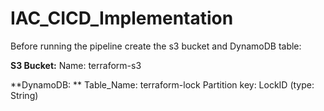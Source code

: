 # IAC_CICD_Implementation

Before running the pipeline create the s3 bucket and DynamoDB table:

**S3 Bucket:**
Name: terraform-s3

**DynamoDB: **
Table_Name: terraform-lock
Partition key: LockID (type: String)
